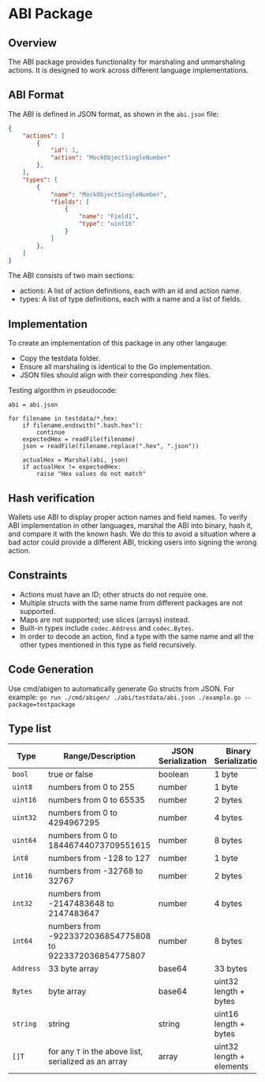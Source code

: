 # ABI Package

## Overview
The ABI package provides functionality for marshaling and unmarshaling actions. It is designed to work across different language implementations.

## ABI Format
The ABI is defined in JSON format, as shown in the `abi.json` file:
```json
{
    "actions": [
        {
            "id": 1,
            "action": "MockObjectSingleNumber"
        },
    ],
    "types": [
        {
            "name": "MockObjectSingleNumber",
            "fields": [
                {
                    "name": "Field1",
                    "type": "uint16"
                }
            ]
        },
    ]
}
```

The ABI consists of two main sections:
- actions: A list of action definitions, each with an id and action name.
- types: A list of type definitions, each with a name and a list of fields.

## Implementation
To create an implementation of this package in any other langauge:
- Copy the testdata folder.
- Ensure all marshaling is identical to the Go implementation.
- JSON files should align with their corresponding .hex files. 

Testing algorithm in pseudocode:
```
abi = abi.json

for filename in testdata/*.hex:
    if filename.endswith(".hash.hex"):
        continue
    expectedHex = readFile(filename)
    json = readFile(filename.replace(".hex", ".json"))

    actualHex = Marshal(abi, json)
    if actualHex != expectedHex:
        raise "Hex values do not match"

```

## Hash verification
Wallets use ABI to display proper action names and field names. To verify ABI implementation in other languages, marshal the ABI into binary, hash it, and compare it with the known hash. We do this to avoid a situation where a bad actor could provide a different ABI, tricking users into signing the wrong action.

## Constraints
- Actions must have an ID; other structs do not require one.
- Multiple structs with the same name from different packages are not supported.
- Maps are not supported; use slices (arrays) instead.
- Built-in types include `codec.Address` and `codec.Bytes`.
- In order to decode an action, find a type with the same name and all the other types mentioned in this type as field recursively. 

## Code Generation
Use cmd/abigen to automatically generate Go structs from JSON. For example: `go run ./cmd/abigen/ ./abi/testdata/abi.json ./example.go --package=testpackage`
## Type list

| Type     | Range/Description                                        | JSON Serialization | Binary Serialization                  |
|----------|----------------------------------------------------------|--------------------|---------------------------------------|
| `bool`   | true or false                                            | boolean            | 1 byte                                |
| `uint8`  | numbers from 0 to 255                                    | number             | 1 byte                                |
| `uint16` | numbers from 0 to 65535                                  | number             | 2 bytes                               |
| `uint32` | numbers from 0 to 4294967295                             | number             | 4 bytes                               |
| `uint64` | numbers from 0 to 18446744073709551615                   | number             | 8 bytes                               |
| `int8`   | numbers from -128 to 127                                 | number             | 1 byte                                |
| `int16`  | numbers from -32768 to 32767                             | number             | 2 bytes                               |
| `int32`  | numbers from -2147483648 to 2147483647                   | number             | 4 bytes                               |
| `int64`  | numbers from -9223372036854775808 to 9223372036854775807 | number             | 8 bytes                               |
| `Address`| 33 byte array                                            | base64             | 33 bytes                              |
| `Bytes`  | byte array                                               | base64             | uint32 length + bytes                 |
| `string` | string                                                   | string             | uint16 length + bytes                 |
| `[]T`    | for any `T` in the above list, serialized as an array    | array              | uint32 length + elements              |

